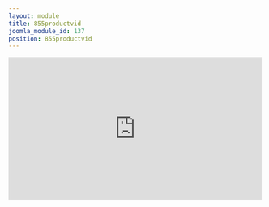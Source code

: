 ```yaml
---
layout: module
title: 855productvid
joomla_module_id: 137
position: 855productvid
---
```

<iframe src="http://player.vimeo.com/video/45586742" width="500" height="281" frameborder="0" webkitallowfullscreen="" mozallowfullscreen="" allowfullscreen="true"></iframe>

